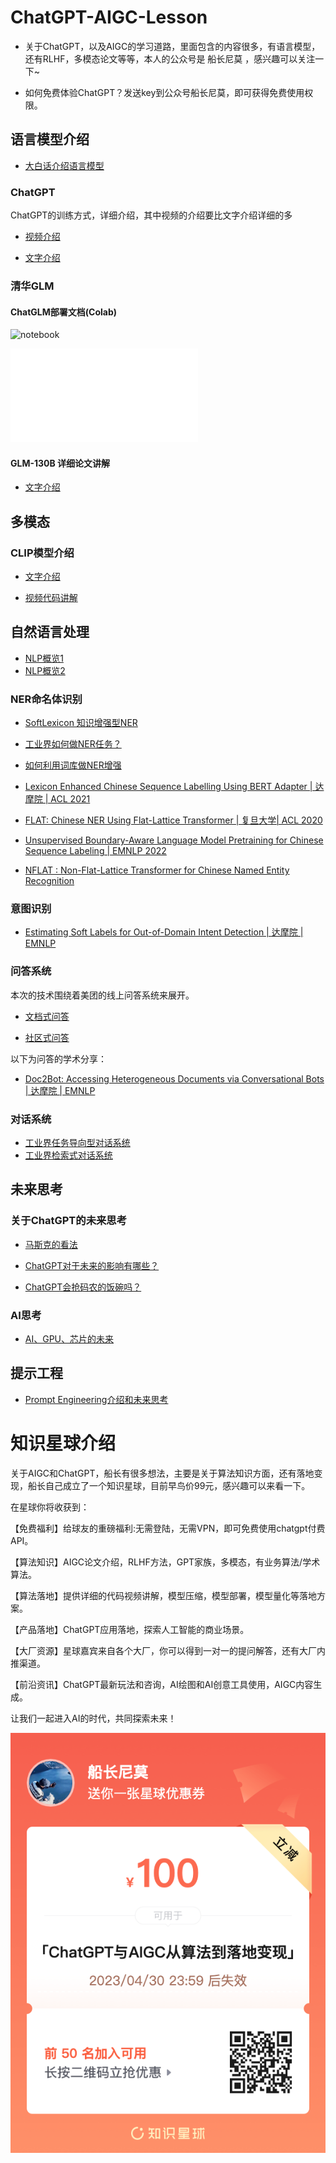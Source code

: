 # ChatGPT-AIGC-Lesson

  * 关于ChatGPT，以及AIGC的学习道路，里面包含的内容很多，有语言模型，还有RLHF，多模态论文等等，本人的公众号是 船长尼莫 ，感兴趣可以关注一下~

  * 如何免费体验ChatGPT？发送key到公众号船长尼莫，即可获得免费使用权限。
  

## 语言模型介绍
* [大白话介绍语言模型](https://zhuanlan.zhihu.com/p/616900693)

### ChatGPT
   ChatGPT的训练方式，详细介绍，其中视频的介绍要比文字介绍详细的多

   * [视频介绍](https://www.zhihu.com/zvideo/1622015815397568512)

   * [文字介绍](https://mp.weixin.qq.com/s?__biz=Mzg4NzcxNzM0Mg==&mid=2247484249&idx=1&sn=9f553fbc649ae8999bef699157df132f&chksm=cf876fe8f8f0e6fe674b8f990e7cf06f417887138cc60e04e1e85116ddf0294ba2b041e9cf6d&token=533251867&lang=zh_CN#rd)

### 清华GLM
#### ChatGLM部署文档(Colab)
  ![notebook](ChatGLM.ipynb)
  
  ![python](chatglm.py)



#### GLM-130B 详细论文讲解
   * [文字介绍](https://zhuanlan.zhihu.com/p/617701482)

## 多模态
### CLIP模型介绍
   * [文字介绍](https://mp.weixin.qq.com/s?__biz=Mzg4NzcxNzM0Mg==&mid=2247484378&idx=1&sn=ced94475181af0788299d763b0d6cc2c&chksm=cf876f6bf8f0e67dde08e47759e96be8033a3eda272cb0db40b0d2238addfe542ac87a9d7b5c&token=533251867&lang=zh_CN#rd)

   * [视频代码讲解](https://www.zhihu.com/zvideo/1624349435185618944)

## 自然语言处理
 * [NLP概览1](https://mp.weixin.qq.com/s?__biz=Mzg4NzcxNzM0Mg==&mid=2247483868&idx=1&sn=239c833bde9fc660ccc506014d70e4bb&chksm=cf876d6df8f0e47b0221c4f1aa415955ba03ff666395926e39e9cd10faec7670a39efe8053a4&token=533251867&lang=zh_CN#rd)
 * [NLP概览2](https://mp.weixin.qq.com/s?__biz=Mzg4NzcxNzM0Mg==&mid=2247483858&idx=1&sn=e0b555e8be0dfbe32f49fd953e4f0788&chksm=cf876d63f8f0e47508feabc5d25d34a091bada3993487334babf5ec005edd225e8bc48001f9b&token=533251867&lang=zh_CN#rd)

### NER命名体识别
 * [SoftLexicon 知识增强型NER](https://mp.weixin.qq.com/s?__biz=Mzg4NzcxNzM0Mg==&mid=2247483994&idx=1&sn=98d16f5e74a0382fb3cbd3729ce05a69&chksm=cf876eebf8f0e7fd6cf647a79a83fb4fa3d33782b54a748349d32cd0eb549600cab7a4b617e2&token=533251867&lang=zh_CN#rd)
 
 * [工业界如何做NER任务？](https://mp.weixin.qq.com/s?__biz=Mzg4NzcxNzM0Mg==&mid=2247483972&idx=1&sn=2f89e6fa1ba97a8724eb7714f1e05814&chksm=cf876ef5f8f0e7e3ecf87b359e6d268529e125d573e7428ac672c2c4ba5705865a67221f78d4&token=533251867&lang=zh_CN#rd)
 
  * [如何利用词库做NER增强](https://mp.weixin.qq.com/s?__biz=Mzg4NzcxNzM0Mg==&mid=2247484213&idx=1&sn=9ba7546fa3d89d96c6658d3bc141b79a&chksm=cf876f84f8f0e6927ae51bbd0a002da67f541cb8527b3614171af8fab1b556424bc6dcc53b1b&token=533251867&lang=zh_CN#rd)
 
 * [Lexicon Enhanced Chinese Sequence Labelling Using BERT Adapter | 达摩院 | ACL 2021](https://mp.weixin.qq.com/s?__biz=Mzg4NzcxNzM0Mg==&mid=2247483962&idx=1&sn=f265c054322504db5a2098d558e7077f&chksm=cf876e8bf8f0e79df17cdda0e83300fa6675705b7863cfe5501c93cc93ca85448ca9ebef6a29&token=533251867&lang=zh_CN#rd)
 
 * [FLAT: Chinese NER Using Flat-Lattice Transformer | 复旦大学| ACL 2020](https://mp.weixin.qq.com/s?__biz=Mzg4NzcxNzM0Mg==&mid=2247484022&idx=1&sn=c6419d27b631bc010ca0223713519683&chksm=cf876ec7f8f0e7d14983ddb425ed75430dfe08b3a3fa22e4e42abc60e956621d6afa6031f9b5&token=533251867&lang=zh_CN#rd)
 
 * [Unsupervised Boundary-Aware Language Model Pretraining for Chinese Sequence Labeling | EMNLP 2022](https://mp.weixin.qq.com/s?__biz=Mzg4NzcxNzM0Mg==&mid=2247484040&idx=1&sn=33a797a940af0ac00e64123438b730ab&chksm=cf876e39f8f0e72fb2920f31f076db9e3865337c9ebfd4427bd101c5748f1a0280b203d3ff6d&token=533251867&lang=zh_CN#rd)
 * [NFLAT : Non-Flat-Lattice Transformer for Chinese Named Entity Recognition](https://mp.weixin.qq.com/s?__biz=Mzg4NzcxNzM0Mg==&mid=2247484192&idx=1&sn=36c5eace19eb11342d7a264ea9d037a2&chksm=cf876f91f8f0e6870b6afb07aa57331b4b9dc598e102dac8b383991e3c5455b76e5308eb82f4&token=533251867&lang=zh_CN#rd)

### 意图识别
 * [Estimating Soft Labels for Out-of-Domain Intent Detection | 达摩院 | EMNLP](https://mp.weixin.qq.com/s?__biz=Mzg4NzcxNzM0Mg==&mid=2247483930&idx=1&sn=0216d2e3de50b6f52bfc49357d278955&chksm=cf876eabf8f0e7bdd3f4d95883391dfed257686c2e6c3f3a94f5278772aa81562f54969f85f2&token=533251867&lang=zh_CN#rd)


### 问答系统
  本次的技术围绕着美团的线上问答系统来展开。
   * [文档式问答](https://mp.weixin.qq.com/s?__biz=Mzg4NzcxNzM0Mg==&mid=2247484333&idx=1&sn=5d3eee2765fa9102c4fd24d1d56043ee&chksm=cf876f1cf8f0e60af81d789c819c481a474b5286010e6923bb6f66c1f4ed62d9f3793db5b6a6&token=533251867&lang=zh_CN#rd)

   * [社区式问答](https://mp.weixin.qq.com/s?__biz=Mzg4NzcxNzM0Mg==&mid=2247484344&idx=1&sn=5d45a000aea86d5d4bfbf6db3a5f2f36&chksm=cf876f09f8f0e61f0c8394db1f35983207bb80d175e8754ca109ac7b63fcc9be31d44f95abf3&token=533251867&lang=zh_CN#rd)

以下为问答的学术分享：

   * [Doc2Bot: Accessing Heterogeneous Documents via Conversational Bots | 达摩院 | EMNLP](https://mp.weixin.qq.com/s?__biz=Mzg4NzcxNzM0Mg==&mid=2247483947&idx=1&sn=bc8beefd8604a5e49dbac9ca95fb8865&chksm=cf876e9af8f0e78cd287d760c0aa812a676179ff318522d2893183af8bf768ff635aa31bcf83&token=533251867&lang=zh_CN#rd)

  
  

### 对话系统
 * [工业界任务导向型对话系统](https://mp.weixin.qq.com/s?__biz=Mzg4NzcxNzM0Mg==&mid=2247483884&idx=1&sn=5da77605cbbf1f21a6c96ffd710dea1d&chksm=cf876d5df8f0e44b5df9cb1320d3d9e8364797f38db7e5352e0631e289a5a8852fe3d8f01843&token=533251867&lang=zh_CN#rd)
 * [工业界检索式对话系统](https://mp.weixin.qq.com/s?__biz=Mzg4NzcxNzM0Mg==&mid=2247483897&idx=1&sn=68cc926379435ac4c6678cbae656634b&chksm=cf876d48f8f0e45efda1ba547ff1633f6d8555b535bff3e8017b0c23b64ce02ba3910e03a9f8&token=533251867&lang=zh_CN#rd)



## 未来思考
### 关于ChatGPT的未来思考
   * [马斯克的看法](https://zhuanlan.zhihu.com/p/613730825)

   * [ChatGPT对于未来的影响有哪些？](https://mp.weixin.qq.com/s?__biz=Mzg4NzcxNzM0Mg==&mid=2247484263&idx=1&sn=f2b233ec8e977862775676ca78ad36fc&chksm=cf876fd6f8f0e6c09d9f0b07e6d18f4350a906359d74d1fde5c4e5fa5f242980b30921e56e3f&token=533251867&lang=zh_CN#rd)

   * [ChatGPT会抢码农的饭碗吗？](https://mp.weixin.qq.com/s?__biz=Mzg4NzcxNzM0Mg==&mid=2247484205&idx=1&sn=8f68d3a78f066247a19971e2bfa16adc&chksm=cf876f9cf8f0e68a8f0db7b06ce2178946c64689504a565870f93dac711cd11a600c29a81924&token=533251867&lang=zh_CN#rd)

### AI思考
   * [AI、GPU、芯片的未来](https://mp.weixin.qq.com/s?__biz=Mzg4NzcxNzM0Mg==&mid=2247484049&idx=1&sn=2ed6fc79836791e99dfa5717d6804ea2&chksm=cf876e20f8f0e736bfb603a051d16319919b4f74ffaf01950940dedb126dd95285a917d8e2c4&token=533251867&lang=zh_CN#rd)

## 提示工程
   * [Prompt Engineering介绍和未来思考](https://zhuanlan.zhihu.com/p/593485398)

# 知识星球介绍
  关于AIGC和ChatGPT，船长有很多想法，主要是关于算法知识方面，还有落地变现，船长自己成立了一个知识星球，目前早鸟价99元，感兴趣可以来看一下。
  
  在星球你将收获到：
  
【免费福利】给球友的重磅福利:无需登陆，无需VPN，即可免费使用chatgpt付费API。

【算法知识】AIGC论文介绍，RLHF方法，GPT家族，多模态，有业务算法/学术算法。

【算法落地】提供详细的代码视频讲解，模型压缩，模型部署，模型量化等落地方案。

【产品落地】ChatGPT应用落地，探索人工智能的商业场景。

【大厂资源】星球嘉宾来自各个大厂，你可以得到一对一的提问解答，还有大厂内推渠道。

【前沿资讯】ChatGPT最新玩法和咨询，AI绘图和AI创意工具使用，AIGC内容生成。


让我们一起进入AI的时代，共同探索未来！
  
  ![优惠券](星球优惠券.png)

